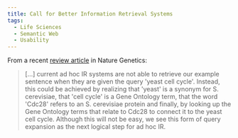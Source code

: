 ```yaml
---
title: Call for Better Information Retrieval Systems
tags:
  - Life Sciences
  - Semantic Web
  - Usability
---
```


From a recent [review article](http://dx.doi.org/10.1038/nrg1768) in Nature Genetics:

> [...] current ad hoc IR systems are not able to retrieve our example sentence when they are given the query 'yeast cell cycle'. Instead, this could be achieved by realizing that 'yeast' is a synonym for S. cerevisiae, that 'cell cycle' is a Gene Ontology term, that the word 'Cdc28' refers to an S. cerevisiae protein and finally, by looking up the Gene Ontology terms that relate to Cdc28 to connect it to the yeast cell cycle. Although this will not be easy, we see this form of query expansion as the next logical step for ad hoc IR.

